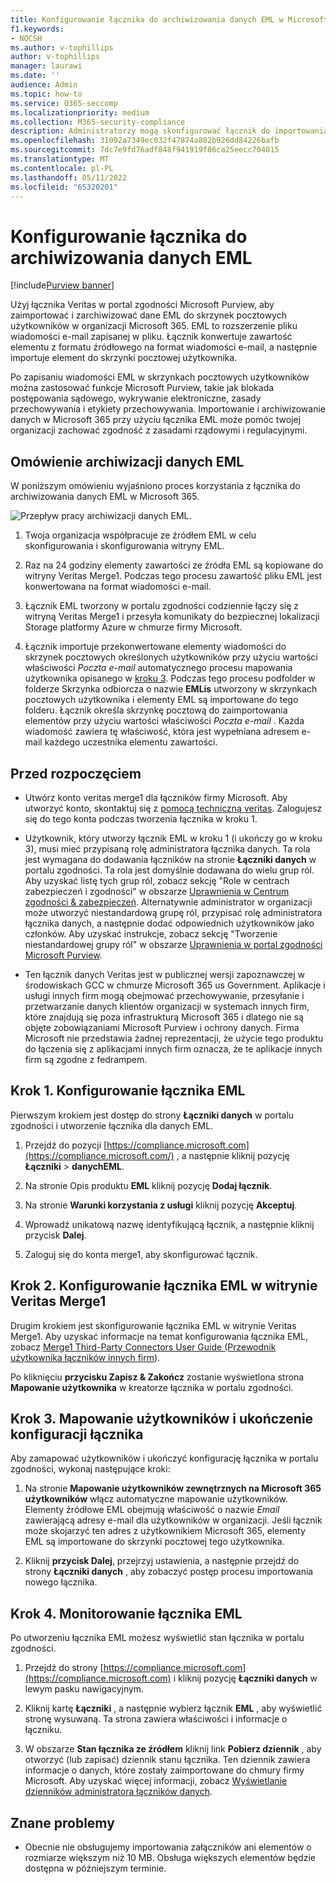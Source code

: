 ```yaml
---
title: Konfigurowanie łącznika do archiwizowania danych EML w Microsoft 365
f1.keywords:
- NOCSH
ms.author: v-tophillips
author: v-tophillips
manager: laurawi
ms.date: ''
audience: Admin
ms.topic: how-to
ms.service: O365-seccomp
ms.localizationpriority: medium
ms.collection: M365-security-compliance
description: Administratorzy mogą skonfigurować łącznik do importowania i archiwizowania danych EML z usługi Veritas do Microsoft 365. Ten łącznik umożliwia archiwizowanie danych ze źródeł danych innych firm w Microsoft 365. Po zarchiwizowania tych danych można zarządzać danymi innych firm za pomocą funkcji zgodności, takich jak blokada prawna, wyszukiwanie zawartości i zasady przechowywania.
ms.openlocfilehash: 31092a7349ec032f47874a882b926dd84226bafb
ms.sourcegitcommit: 7dc7e9fd76adf848f941919f86ca25eecc704015
ms.translationtype: MT
ms.contentlocale: pl-PL
ms.lasthandoff: 05/11/2022
ms.locfileid: "65320201"
---
```

# <a name="set-up-a-connector-to-archive-eml-data"></a>Konfigurowanie łącznika do archiwizowania danych EML

[!include[Purview banner](../includes/purview-rebrand-banner.md)]

Użyj łącznika Veritas w portal zgodności Microsoft Purview, aby zaimportować i zarchiwizować dane EML do skrzynek pocztowych użytkowników w organizacji Microsoft 365. EML to rozszerzenie pliku wiadomości e-mail zapisanej w pliku. Łącznik konwertuje zawartość elementu z formatu źródłowego na format wiadomości e-mail, a następnie importuje element do skrzynki pocztowej użytkownika.

Po zapisaniu wiadomości EML w skrzynkach pocztowych użytkowników można zastosować funkcje Microsoft Purview, takie jak blokada postępowania sądowego, wykrywanie elektroniczne, zasady przechowywania i etykiety przechowywania. Importowanie i archiwizowanie danych w Microsoft 365 przy użyciu łącznika EML może pomóc twojej organizacji zachować zgodność z zasadami rządowymi i regulacyjnymi.

## <a name="overview-of-archiving-eml-data"></a>Omówienie archiwizacji danych EML

W poniższym omówieniu wyjaśniono proces korzystania z łącznika do archiwizowania danych EML w Microsoft 365.

![Przepływ pracy archiwizacji danych EML.](../media/EMLConnectorWorkflow.png)

1. Twoja organizacja współpracuje ze źródłem EML w celu skonfigurowania i skonfigurowania witryny EML.

2. Raz na 24 godziny elementy zawartości ze źródła EML są kopiowane do witryny Veritas Merge1. Podczas tego procesu zawartość pliku EML jest konwertowana na format wiadomości e-mail.

3. Łącznik EML tworzony w portalu zgodności codziennie łączy się z witryną Veritas Merge1 i przesyła komunikaty do bezpiecznej lokalizacji Storage platformy Azure w chmurze firmy Microsoft.

4. Łącznik importuje przekonwertowane elementy wiadomości do skrzynek pocztowych określonych użytkowników przy użyciu wartości właściwości *Poczta e-mail* automatycznego procesu mapowania użytkownika opisanego w [kroku 3](#step-3-map-users-and-complete-the-connector-setup). Podczas tego procesu podfolder w folderze Skrzynka odbiorcza o nazwie **EMLis** utworzony w skrzynkach pocztowych użytkownika i elementy EML są importowane do tego folderu. Łącznik określa skrzynkę pocztową do zaimportowania elementów przy użyciu wartości właściwości *Poczta e-mail* . Każda wiadomość zawiera tę właściwość, która jest wypełniana adresem e-mail każdego uczestnika elementu zawartości.

## <a name="before-you-begin"></a>Przed rozpoczęciem

- Utwórz konto veritas merge1 dla łączników firmy Microsoft. Aby utworzyć konto, skontaktuj się z [pomocą techniczną veritas](https://globanet.com/ms-connectors-contact). Zalogujesz się do tego konta podczas tworzenia łącznika w kroku 1.

- Użytkownik, który utworzy łącznik EML w kroku 1 (i ukończy go w kroku 3), musi mieć przypisaną rolę administratora łącznika danych. Ta rola jest wymagana do dodawania łączników na stronie **Łączniki danych** w portalu zgodności. Ta rola jest domyślnie dodawana do wielu grup ról. Aby uzyskać listę tych grup ról, zobacz sekcję "Role w centrach zabezpieczeń i zgodności" w obszarze [Uprawnienia w Centrum zgodności & zabezpieczeń](../security/office-365-security/permissions-in-the-security-and-compliance-center.md#roles-in-the-security--compliance-center). Alternatywnie administrator w organizacji może utworzyć niestandardową grupę ról, przypisać rolę administratora łącznika danych, a następnie dodać odpowiednich użytkowników jako członków. Aby uzyskać instrukcje, zobacz sekcję "Tworzenie niestandardowej grupy ról" w obszarze [Uprawnienia w portal zgodności Microsoft Purview](microsoft-365-compliance-center-permissions.md#create-a-custom-role-group).

- Ten łącznik danych Veritas jest w publicznej wersji zapoznawczej w środowiskach GCC w chmurze Microsoft 365 us Government. Aplikacje i usługi innych firm mogą obejmować przechowywanie, przesyłanie i przetwarzanie danych klientów organizacji w systemach innych firm, które znajdują się poza infrastrukturą Microsoft 365 i dlatego nie są objęte zobowiązaniami Microsoft Purview i ochrony danych. Firma Microsoft nie przedstawia żadnej reprezentacji, że użycie tego produktu do łączenia się z aplikacjami innych firm oznacza, że te aplikacje innych firm są zgodne z fedrampem.

## <a name="step-1-set-up-an-eml-connector"></a>Krok 1. Konfigurowanie łącznika EML

Pierwszym krokiem jest dostęp do strony **Łączniki danych** w portalu zgodności i utworzenie łącznika dla danych EML.

1. Przejdź do pozycji [https://compliance.microsoft.com](https://compliance.microsoft.com/) , a następnie kliknij pozycję **Łączniki** >  **danychEML**.

2. Na stronie Opis produktu **EML** kliknij pozycję **Dodaj łącznik**.

3. Na stronie **Warunki korzystania z usługi** kliknij pozycję **Akceptuj**.

4. Wprowadź unikatową nazwę identyfikującą łącznik, a następnie kliknij przycisk **Dalej**.

5. Zaloguj się do konta merge1, aby skonfigurować łącznik.

## <a name="step-2-configure-the-eml-connector-on-the-veritas-merge1-site"></a>Krok 2. Konfigurowanie łącznika EML w witrynie Veritas Merge1

Drugim krokiem jest skonfigurowanie łącznika EML w witrynie Veritas Merge1. Aby uzyskać informacje na temat konfigurowania łącznika EML, zobacz [Merge1 Third-Party Connectors User Guide (Przewodnik użytkownika łączników innych firm](https://docs.ms.merge1.globanetportal.com/Merge1%20Third-Party%20Connectors%20EML%20User%20Guide%20.pdf)).

Po kliknięciu **przycisku Zapisz & Zakończ** zostanie wyświetlona strona **Mapowanie użytkownika** w kreatorze łącznika w portalu zgodności.

## <a name="step-3-map-users-and-complete-the-connector-setup"></a>Krok 3. Mapowanie użytkowników i ukończenie konfiguracji łącznika

Aby zamapować użytkowników i ukończyć konfigurację łącznika w portalu zgodności, wykonaj następujące kroki:

1. Na stronie **Mapowanie użytkowników zewnętrznych na Microsoft 365 użytkowników** włącz automatyczne mapowanie użytkowników. Elementy źródłowe EML obejmują właściwość o nazwie *Email* zawierającą adresy e-mail dla użytkowników w organizacji. Jeśli łącznik może skojarzyć ten adres z użytkownikiem Microsoft 365, elementy EML są importowane do skrzynki pocztowej tego użytkownika.

2. Kliknij **przycisk Dalej**, przejrzyj ustawienia, a następnie przejdź do strony **Łączniki danych** , aby zobaczyć postęp procesu importowania nowego łącznika.

## <a name="step-4-monitor-the-eml-connector"></a>Krok 4. Monitorowanie łącznika EML

Po utworzeniu łącznika EML możesz wyświetlić stan łącznika w portalu zgodności.

1. Przejdź do strony [https://compliance.microsoft.com](https://compliance.microsoft.com) i kliknij pozycję **Łączniki danych** w lewym pasku nawigacyjnym.

2. Kliknij kartę **Łączniki** , a następnie wybierz łącznik **EML** , aby wyświetlić stronę wysuwaną. Ta strona zawiera właściwości i informacje o łączniku.

3. W obszarze **Stan łącznika ze źródłem** kliknij link **Pobierz dziennik** , aby otworzyć (lub zapisać) dziennik stanu łącznika. Ten dziennik zawiera informacje o danych, które zostały zaimportowane do chmury firmy Microsoft. Aby uzyskać więcej informacji, zobacz [Wyświetlanie dzienników administratora łączników danych](data-connector-admin-logs.md).

## <a name="known-issues"></a>Znane problemy

- Obecnie nie obsługujemy importowania załączników ani elementów o rozmiarze większym niż 10 MB. Obsługa większych elementów będzie dostępna w późniejszym terminie.